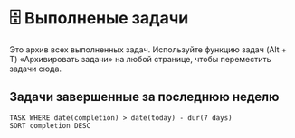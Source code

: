 # 🗄️ Выполненые задачи

Это архив всех выполненных задач. Используйте функцию задач (Alt + T) «Архивировать задачи» на любой странице, чтобы переместить задачи сюда.

## Задачи завершенные за последнюю неделю
```dataview
TASK WHERE date(completion) > date(today) - dur(7 days)
SORT completion DESC
```
